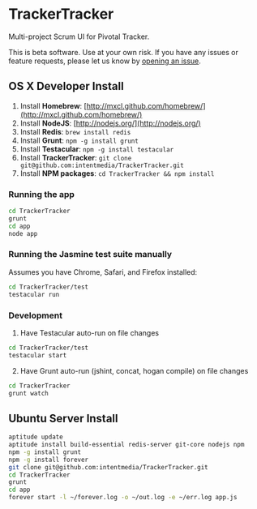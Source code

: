 # TrackerTracker

Multi-project Scrum UI for Pivotal Tracker.

This is beta software. Use at your own risk. If you have any issues or feature requests, please let us know by [opening an issue](http://github.com/intentmedia/TrackerTracker/issues).

## OS X Developer Install

1. Install **Homebrew**: [http://mxcl.github.com/homebrew/](http://mxcl.github.com/homebrew/)
2. Install **NodeJS**: [http://nodejs.org/](http://nodejs.org/)
3. Install **Redis**: `brew install redis`
4. Install **Grunt**: `npm -g install grunt`
5. Install **Testacular**: `npm -g install testacular`
6. Install **TrackerTracker**: `git clone git@github.com:intentmedia/TrackerTracker.git`
7. Install **NPM packages**: `cd TrackerTracker && npm install`

### Running the app

```sh
cd TrackerTracker
grunt
cd app
node app
```

### Running the Jasmine test suite manually

Assumes you have Chrome, Safari, and Firefox installed:

```sh
cd TrackerTracker/test
testacular run
```

### Development

1. Have Testacular auto-run on file changes

```sh
cd TrackerTracker/test
testacular start
```

2. Have Grunt auto-run (jshint, concat, hogan compile) on file changes

```sh
cd TrackerTracker
grunt watch
```

## Ubuntu Server Install

```sh
aptitude update
aptitude install build-essential redis-server git-core nodejs npm
npm -g install grunt
npm -g install forever
git clone git@github.com:intentmedia/TrackerTracker.git
cd TrackerTracker
grunt
cd app
forever start -l ~/forever.log -o ~/out.log -e ~/err.log app.js
```
